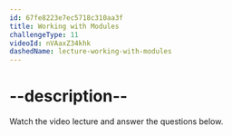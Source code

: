 ```yaml
---
id: 67fe8223e7ec5718c310aa3f
title: Working with Modules
challengeType: 11
videoId: nVAaxZ34khk
dashedName: lecture-working-with-modules
---
```


# --description--

Watch the video lecture and answer the questions below.


